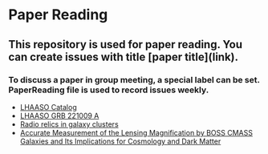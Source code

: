 # Paper Reading

## This repository is used for paper reading. You can create issues with title \[paper title\]\(link\). 
### To discuss a paper in group meeting, a special label can be set. PaperReading file is used to record issues weekly.

* [LHAASO Catalog](https://arxiv.org/abs/2305.17030)
* [LHAASO GRB 221009 A](https://www.science.org/doi/10.1126/sciadv.adj2778)
* [Radio relics in galaxy clusters](https://doi.org/10.1093/mnras/stad3154)
* [Accurate Measurement of the Lensing Magnification by BOSS CMASS Galaxies and Its Implications for Cosmology and Dark Matter](https://arxiv.org/abs/2405.16484)
